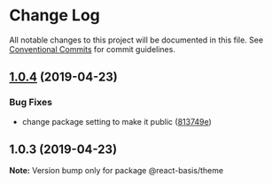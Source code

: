 # Change Log

All notable changes to this project will be documented in this file.
See [Conventional Commits](https://conventionalcommits.org) for commit guidelines.

## [1.0.4](https://github.com/gmukul01/component-library-ts-boilerplate/compare/@react-basis/theme@1.0.3...@react-basis/theme@1.0.4) (2019-04-23)


### Bug Fixes

* change package setting to make it public ([813749e](https://github.com/gmukul01/component-library-ts-boilerplate/commit/813749e))





## 1.0.3 (2019-04-23)

**Note:** Version bump only for package @react-basis/theme
